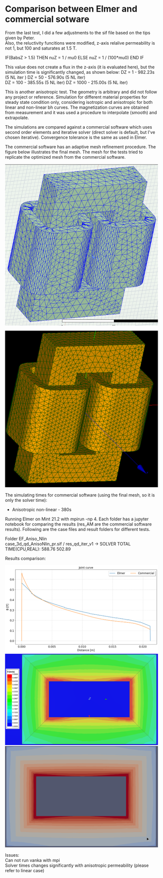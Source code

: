 # Comparison between Elmer and commercial sotware

From the last test, I did a few adjustments to the sif file based on the tips given by Peter.  
Also, the reluctivity funcitions were modified, z-axis relalive permeability is not 1, but 100 and saturates at 1.5 T. 

  IF(BabsZ > 1.5) THEN
    nuZ = 1 / mu0
  ELSE
    nuZ = 1 / (100*mu0)
  END IF

This value does not create a flux in the z-axis (it is evaluated here), but the simulation time is significantly changed, as shown below:
DZ = 1 - 982.23s (5 NL iter )
DZ = 50 - 576.90s (5 NL iter)  
DZ = 100 - 385.55s (5 NL iter)
DZ = 1000 - 215.00s (5 NL iter)

This is another anisotropic test. The geometry is arbitrary and did not follow any project or reference.
Simulation for different material properties for steady state condition only, considering isotropic and anisotropic for both linear and non-linear bh curves.
The magnetization curves are obtained from measurement and it was used a procedure to interpolate (smooth) and extrapolate. 
  
The simulations are compared against a commercial software which uses second order elements and iterative solver (direct solver is default, but I've chosen iterative). Convergence tolerance is the same as used in Elmer.  
  
The commercial software has an adaptive mesh refinement procedure. The figure below illustrates the final mesh.
The mesh for the tests tried to replicate the optimized mesh from the commercial software.  

![image](Figures/mesh_am_2.png)  

![image](Figures/mesh_ef_1.png)  
  
The simulating times for commercial software (using the final mesh, so it is only the solver time):  
- Anisotropic non-linear - 380s
  
Running Elmer on Mint 21.2 with mpirun -np 4. Each folder has a jupyter notebook for comparing the results (res_AM are the commercial software results). Following are the case files and result folders for different tests.  
  
Folder EF_Aniso_Nlin  
  case_3d_qd_AnisoNlin_pr.sif / res_qd_iter_v1 -> SOLVER TOTAL TIME(CPU,REAL):       588.76      502.89

Results comparison:

![image](Figures/res_curve_joint.png)  
![image](Figures/res_am_core_slice.png)  
![image](Figures/res_ef_core_slice.png)  

  Issues:  
    Can not run vanka with mpi  
    Solver times changes significantly with anisotropic permeability (please refer to linear case)  


